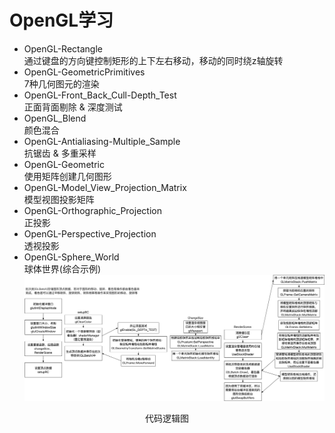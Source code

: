 # OpenGL学习
+ OpenGL-Rectangle  
通过键盘的方向键控制矩形的上下左右移动，移动的同时绕z轴旋转
+ OpenGL-GeometricPrimitives  
7种几何图元的渲染
+ OpenGL-Front_Back_Cull-Depth_Test  
正面背面剔除 & 深度测试  
+ OpenGL_Blend  
颜色混合  
+ OpenGL-Antialiasing-Multiple_Sample  
抗锯齿 & 多重采样  
+ OpenGL-Geometric  
使用矩阵创建几何图形
+ OpenGL-Model_View_Projection_Matrix  
模型视图投影矩阵
+ OpenGL-Orthographic_Projection  
正投影
+ OpenGL-Perspective_Projection  
透视投影
+ OpenGL-Sphere_World  
球体世界(综合示例)
![代码逻辑图](./代码逻辑图.png)
<p align="center">代码逻辑图</p>
